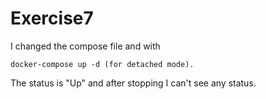 # Exercise7

I changed the compose file
and with
```
docker-compose up -d (for detached mode).
```
The status is "Up" and after stopping I can't see any status.